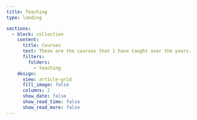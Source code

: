 ```yaml
---
title: Teaching
type: landing

sections:
  - block: collection
    content:
      title: Courses
      text: These are the courses that I have taught over the years.
      filters:
        folders:
          - teaching
    design:
      view: article-grid
      fill_image: false
      columns: 2
      show_date: false
      show_read_time: false
      show_read_more: false
---
```

